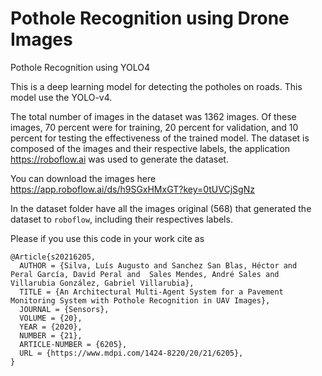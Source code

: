 # Pothole Recognition using Drone Images 

Pothole Recognition using YOLO4 


This is a deep learning model for detecting the potholes on roads. This model use the YOLO-v4.

The total number of images in the dataset was 1362 images. Of these images, 70 percent were for training, 20 percent for validation, and 10 percent for testing the effectiveness of the trained model. The dataset is composed of the images and their respective labels, the application https://roboflow.ai was used to generate the dataset.

You can download the images here
https://app.roboflow.ai/ds/h9SGxHMxGT?key=0tUVCjSgNz

In the dataset folder have all the images original (568) that generated the dataset to `roboflow`, including their respectives labels. 








Please if you use this code in your work cite as
```
@Article{s20216205,
  AUTHOR = {Silva, Luís Augusto and Sanchez San Blas, Héctor and  Peral García, David Peral and  Sales Mendes, André Sales and  Villarubia González, Gabriel Villarubia},
  TITLE = {An Architectural Multi-Agent System for a Pavement Monitoring System with Pothole Recognition in UAV Images},
  JOURNAL = {Sensors},
  VOLUME = {20},
  YEAR = {2020},
  NUMBER = {21},
  ARTICLE-NUMBER = {6205},
  URL = {https://www.mdpi.com/1424-8220/20/21/6205},
}
```
